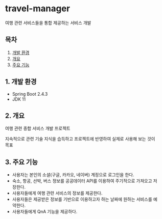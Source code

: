 # travel-manager
여행 관련 서비스들을 통합 제공하는 서비스 개발

## 목차
1. [개발 환경](#1-개발-환경)
2. [개요](#2-개요)
3. [주요 기능](#3-주요-기능)

## 1. 개발 환경
- Spring Boot 2.4.3
- JDK 11

## 2. 개요
여행 관련 종합 서비스 개발 프로젝트

지속적으로 관련 기술 지식을 습득하고 프로젝트에 반영하여 실제로 사용해 보는 것이 목표 

## 3. 주요 기능
- 사용자는 본인의 소셜(구글, 카카오, 네이버) 계정으로 로그인을 한다. 
- 숙소, 항공, 선박, 버스 정보를 공공데이터 API를 이용하여 주기적으로 가져오고 저장한다.
- 사용자들에게 여행 관련 서비스의 정보를 제공한다.
- 사용자들은 제공받은 정보를 기반으로 이용하고자 하는 날짜에 원하는 서비스를 예약한다.
- 사용자들에게 QnA 기능을 제공하다.
